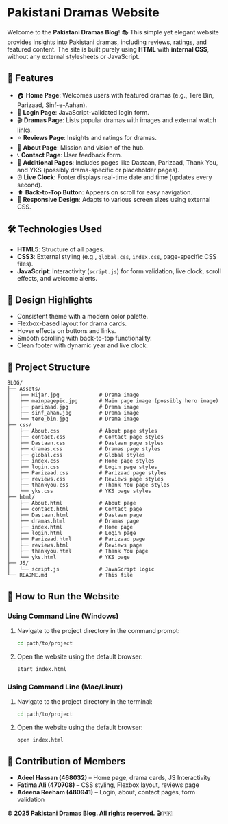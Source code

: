 # Pakistani Dramas Website

Welcome to the **Pakistani Dramas Blog**! 🎭 This simple yet elegant website provides insights into Pakistani dramas, including reviews, ratings, and featured content. The site is built purely using **HTML** with **internal CSS**, without any external stylesheets or JavaScript.

## 📌 Features
- 🏠 **Home Page**: Welcomes users with featured dramas (e.g., Tere Bin, Parizaad, Sinf-e-Aahan).
- 🔑 **Login Page**: JavaScript-validated login form.
- 🎬 **Dramas Page**: Lists popular dramas with images and external watch links.
- ⭐ **Reviews Page**: Insights and ratings for dramas.
- 📖 **About Page**: Mission and vision of the hub.
- 📞 **Contact Page**: User feedback form.
- 📜 **Additional Pages**: Includes pages like Dastaan, Parizaad, Thank You, and YKS (possibly drama-specific or placeholder pages).
- ⏰ **Live Clock**: Footer displays real-time date and time (updates every second).
- ⬆️ **Back-to-Top Button**: Appears on scroll for easy navigation.
- 📱 **Responsive Design**: Adapts to various screen sizes using external CSS.

## 🛠️ Technologies Used
- **HTML5**: Structure of all pages.
- **CSS3**: External styling (e.g., `global.css`, `index.css`, page-specific CSS files).
- **JavaScript**: Interactivity (`script.js`) for form validation, live clock, scroll effects, and welcome alerts.

## 🎨 Design Highlights
- Consistent theme with a modern color palette.
- Flexbox-based layout for drama cards.
- Hover effects on buttons and links.
- Smooth scrolling with back-to-top functionality.
- Clean footer with dynamic year and live clock.

## 📁 Project Structure
```
BLOG/
├── Assets/
│   ├── Hijar.jpg             # Drama image
│   ├── mainpagepic.jpg       # Main page image (possibly hero image)
│   ├── parizaad.jpg          # Drama image
│   ├── sinf_ahan.jpg         # Drama image
│   └── tere_bin.jpg          # Drama image
├── css/
│   ├── About.css             # About page styles
│   ├── contact.css           # Contact page styles
│   ├── Dastaan.css           # Dastaan page styles
│   ├── dramas.css            # Dramas page styles
│   ├── global.css            # Global styles
│   ├── index.css             # Home page styles
│   ├── login.css             # Login page styles
│   ├── Parizaad.css          # Parizaad page styles
│   ├── reviews.css           # Reviews page styles
│   ├── thankyou.css          # Thank You page styles
│   └── yks.css               # YKS page styles
├── html/
│   ├── About.html            # About page
│   ├── contact.html          # Contact page
│   ├── Dastaan.html          # Dastaan page
│   ├── dramas.html           # Dramas page
│   ├── index.html            # Home page
│   ├── login.html            # Login page
│   ├── Parizaad.html         # Parizaad page
│   ├── reviews.html          # Reviews page
│   ├── thankyou.html         # Thank You page
│   └── yks.html              # YKS page
├── JS/
│   └── script.js             # JavaScript logic
└── README.md                 # This file
```

## 🚀 How to Run the Website

### Using Command Line (Windows)
1. Navigate to the project directory in the command prompt:
   ```sh
   cd path/to/project
   ```
2. Open the website using the default browser:
   ```sh
   start index.html
   ```

### Using Command Line (Mac/Linux)
1. Navigate to the project directory in the terminal:
   ```sh
   cd path/to/project
   ```
2. Open the website using the default browser:
   ```sh
   open index.html
   ```

## 📌 Contribution of Members
- **Adeel Hassan (468032)** – Home page, drama cards, JS Interactivity
- **Fatima Ali (470708)** – CSS styling, Flexbox layout, reviews page
- **Adeena Reeham (480941)** – Login, about, contact pages, form validation


**© 2025 Pakistani Dramas Blog. All rights reserved.** 🎬🇵🇰

